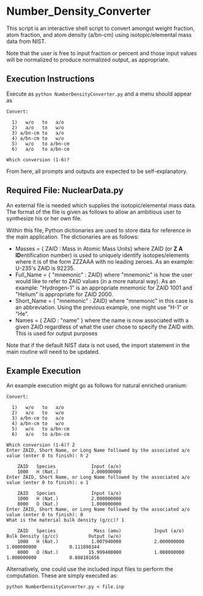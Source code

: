 Number_Density_Converter
========================

This script is an interactive shell script to convert amongst weight fraction,
atom fraction, and atom density (a/bn-cm) using isotopic/elemental mass data
from NIST.

Note that the user is free to input fraction or percent and those input values
will be normalized to produce normalized output, as appropriate.

Execution Instructions
----------------------

Execute as `python NumberDensityConverter.py` and a menu should appear as

```
Convert:

  1)   w/o   to   a/o
  2)   a/o   to   w/o
  3) a/bn-cm to   a/o
  4) a/bn-cm to   w/o
  5)   w/o   to a/bn-cm
  6)   a/o   to a/bn-cm

Which conversion (1-6)?
```

From here, all prompts and outputs are expected to be self-explanatory.

Required File: NuclearData.py
-----------------------------

An external file is needed which supplies the isotopic/elemental mass data.
The format of the file is given as follows to allow an ambitious user to
synthesize his or her own file.

Within this file, Python dictionaries are used to store data for reference in
the main application.  The dictionaries are as follows:

* Masses = { ZAID : Mass in Atomic Mass Units}
  where ZAID (or **Z** **A** **ID**entification number) is used to uniquely
  identify isotopes/elements where it is of the form ZZZAAA with no leading
  zeroes.  As an example: U-235's ZAID is 92235.
* Full_Name = { "mnemonic" : ZAID}
  where "mnemonic" is how the user would like to refer to ZAID values (in a more
  natural way).  As an example: "Hydrogen-1" is an appropriate mnemonic for ZAID
  1001 and "Helium" is appropriate for ZAID 2000.
* Short_Name = { "mnemonic" : ZAID}
  where "mnemonic" in this case is an abbreviation.  Using the previous example,
  one might use "H-1" or "He".
* Names = { ZAID : "name" }
  where the name is now associated with a given ZAID regardless of what the user
  chose to specify the ZAID with.  This is used for output purposes

Note that if the default NIST data is not used, the import statement in the main
routine will need to be updated.

Example Execution
-----------------

An example execution might go as follows for natural enriched uranium:

```
Convert:

  1)   w/o   to   a/o
  2)   a/o   to   w/o
  3) a/bn-cm to   a/o
  4) a/bn-cm to   w/o
  5)   w/o   to a/bn-cm
  6)   a/o   to a/bn-cm

Which conversion (1-6)? 2
Enter ZAID, Short Name, or Long Name followed by the associated a/o value (enter 0 to finish): h 2

    ZAID   Species             Input (a/o)
    1000   H (Nat.)            2.000000000
Enter ZAID, Short Name, or Long Name followed by the associated a/o value (enter 0 to finish): o 1

    ZAID   Species             Input (a/o)
    1000   H (Nat.)            2.000000000
    8000   O (Nat.)            1.000000000
Enter ZAID, Short Name, or Long Name followed by the associated a/o value (enter 0 to finish): 0
What is the material bulk density (g/cc)? 1

    ZAID   Species              Mass (amu)            Input (a/o)    Bulk Density (g/cc)           Output (w/o)
    1000   H (Nat.)            1.007940000            2.000000000            1.000000000            0.111898344
    8000   O (Nat.)           15.999400000            1.000000000            1.000000000            0.888101656
```

Alternatively, one could use the included input files to perform the computation.  These are simply executed as:

```
python NumberDensityConverter.py < file.inp
```

